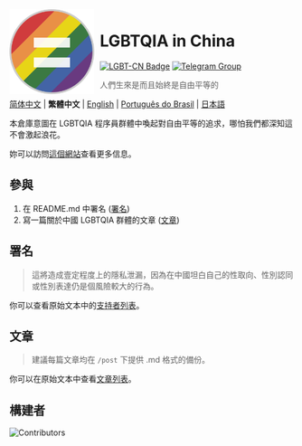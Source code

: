 <img width="150" height="150" align="left" style="float: left; margin: 0 10px 0 0;" alt="LGBT-CN logo" src="https://github.com/LGBT-CN/logo/raw/master/v2/logo.svg">

# LGBTQIA in China

[![LGBT-CN Badge](https://img.shields.io/badge/Support-LGBTQIA-FF0000?style=flat-square)](https://git.io/JfJiO)
[![Telegram Group](https://img.shields.io/badge/Telegram-LGBTCN-FFA500.svg?style=flat-square)](https://t.me/LGBTCN)
> 人們生來是而且始終是自由平等的

[简体中文](./../README.md) | **繁體中文** | [English](./en-GB.md) | [Português do Brasil](./pt-BR.md)  | [日本語](./ja-JP.md)

本倉庫意圖在 LGBTQIA 程序員群體中喚起對自由平等的追求，哪怕我們都深知這不會激起浪花。

妳可以訪問[這個網站](https://lgbt-cn.org/page/zh-TW.html)查看更多信息。

## 參與

1. 在 README.md 中署名 ([署名](README.md#署名))
2. 寫一篇關於中國 LGBTQIA 群體的文章 ([文章](README.md#文章))

## 署名

> 這將造成壹定程度上的隱私泄漏，因為在中國坦白自己的性取向、性別認同或性別表達仍是個風險較大的行為。

你可以查看原始文本中的[支持者列表](../README.md#%E7%BD%B2%E5%90%8D)。

## 文章

> 建議每篇文章均在 `/post` 下提供 .md 格式的備份。

你可以在原始文本中查看[文章列表](README.md#文章)。

## 構建者

![Contributors](https://contrib.rocks/image?repo=LGBT-CN/LGBTQIA-In-China)

